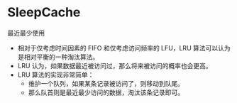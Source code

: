 # SleepCache

最近最少使用
- 相对于仅考虑时间因素的 FIFO 和仅考虑访问频率的 LFU，LRU 算法可以认为是相对平衡的一种淘汰算法。
- LRU 认为，如果数据最近被访问过，那么将来被访问的概率也会更高。
- LRU 算法的实现非常简单：
  - 维护一个队列，如果某条记录被访问了，则移动到队尾。
  - 那么队首则是最近最少访问的数据，淘汰该条记录即可。